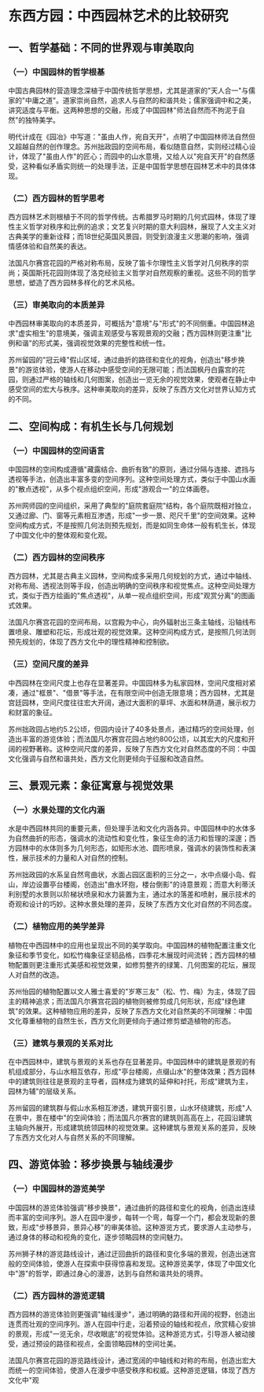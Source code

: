 # 东西方园：中西园林艺术的比较研究

## 一、哲学基础：不同的世界观与审美取向

### （一）中国园林的哲学根基

中国古典园林的营造理念深植于中国传统哲学思想，尤其是道家的"天人合一"与儒家的"中庸之道"。道家崇尚自然，追求人与自然的和谐共处；儒家强调中和之美，讲究适度与平衡。这两种思想的交融，形成了中国园林"师法自然而不拘泥于自然"的独特美学。

明代计成在《园冶》中写道："虽由人作，宛自天开"，点明了中国园林师法自然但又超越自然的创作理念。苏州拙政园的空间布局，看似随意自然，实则经过精心设计，体现了"虽由人作"的匠心；而园中的山水意境，又给人以"宛自天开"的自然感受，这种看似矛盾实则统一的处理手法，正是中国哲学思想在园林艺术中的具体体现。

### （二）西方园林的哲学思考

西方园林艺术则根植于不同的哲学传统。古希腊罗马时期的几何式园林，体现了理性主义哲学对秩序和比例的追求；文艺复兴时期的意大利园林，展现了人文主义对古典美学的重新诠释；而18世纪英国风景园，则受到浪漫主义思潮的影响，强调情感体验和自然美的表达。

法国凡尔赛宫花园的严格对称布局，反映了笛卡尔理性主义哲学对几何秩序的崇尚；英国斯托花园则体现了洛克经验主义哲学对自然观察的重视。这些不同的哲学思想，塑造了西方园林多样化的艺术风格。

### （三）审美取向的本质差异

中西园林审美取向的本质差异，可概括为"意境"与"形式"的不同侧重。中国园林追求"虚实相生"的意境美，强调主观感受与客观景观的交融；西方园林则更注重"比例和谐"的形式美，强调视觉效果的完整性和统一性。

苏州留园的"冠云峰"假山区域，通过曲折的路径和变化的视角，创造出"移步换景"的游览体验，使游人在移动中感受空间的无限可能；而法国枫丹白露宫的花园，则通过严格的轴线和几何图案，创造出一览无余的视觉效果，使观者在静止中感受空间的宏大与秩序。这种审美取向的差异，反映了东西方文化对世界认知方式的不同。

## 二、空间构成：有机生长与几何规划

### （一）中国园林的空间语言

中国园林的空间构成遵循"藏露结合、曲折有致"的原则，通过分隔与连接、遮挡与透视等手法，创造出丰富多变的空间序列。这种空间处理方式，类似于中国山水画的"散点透视"，从多个视点组织空间，形成"游观合一"的立体画卷。

苏州网师园的空间组织，采用了典型的"庭院套庭院"结构，各个庭院既相对独立，又通过廊、门、窗等元素相互渗透，形成"一步一景、咫尺千里"的空间效果。这种空间构成方式，不是按照几何法则预先规划，而是如同生命体一般有机生长，体现了中国文化中的整体观和变化观。

### （二）西方园林的空间秩序

西方园林，尤其是古典主义园林，空间构成多采用几何规划的方式，通过中轴线、对称布局、透视法则等手段，创造出明确的空间秩序和视觉焦点。这种空间处理方式，类似于西方绘画的"焦点透视"，从单一视点组织空间，形成"观赏分离"的图画式效果。

法国凡尔赛宫花园的空间布局，以宫殿为中心，向外辐射出三条主轴线，沿轴线布置喷泉、雕塑和花坛，形成壮观的视觉效果。这种空间构成方式，是按照几何法则预先规划的，体现了西方文化中的理性精神和控制欲。

### （三）空间尺度的差异

中西园林在空间尺度上也存在显著差异。中国园林多为私家园林，空间尺度相对紧凑，通过"框景"、"借景"等手法，在有限空间中创造无限意境；西方园林，尤其是宫廷园林，空间尺度往往宏大开阔，通过大面积的草坪、水面和林荫道，展示权力和财富的象征。

苏州拙政园占地约5.2公顷，但园内设计了40多处景点，通过精巧的空间处理，创造出丰富的游览体验；而法国凡尔赛宫花园占地约800公顷，以其宏大的尺度和开阔的视野著称。这种空间尺度的差异，反映了东西方文化对自然态度的不同：中国文化强调与自然和谐共处，西方文化则更倾向于征服和改造自然。

## 三、景观元素：象征寓意与视觉效果

### （一）水景处理的文化内涵

水是中西园林共同的重要元素，但处理手法和文化内涵各异。中国园林中的水体多为自然曲折的形态，强调水的流动性和变化性，象征生命的活力和哲理的深邃；西方园林中的水体则多为几何形态，如矩形水池、圆形喷泉，强调水的装饰性和表演性，展示技术的力量和人对自然的控制。

苏州拙政园的水系呈自然弯曲状，水面占园区面积的三分之一，水中点缀小岛、假山，岸边设置亭台楼阁，创造出"曲水环抱，楼台倒影"的诗意景观；而意大利蒂沃利别墅的水景则以阶梯状喷泉和水力装置为主，通过水的落差和喷射，展示技术的奇观和设计的巧妙。这种水景处理的差异，反映了东西方文化对自然的不同态度。

### （二）植物应用的美学差异

植物在中西园林中的应用也呈现出不同的美学取向。中国园林的植物配置注重文化象征和季节变化，如松竹梅象征坚韧品格，四季花木展现时间流转；西方园林的植物配置则更注重形式美感和视觉效果，如修剪整齐的绿篱、几何图案的花坛，展现人对自然的改造。

苏州怡园的植物配置以文人雅士喜爱的"岁寒三友"（松、竹、梅）为主，体现了园主的精神追求；而法国凡尔赛宫花园的植物则被修剪成几何形状，形成"绿色建筑"的效果。这种植物应用的差异，反映了东西方文化对自然美的不同理解：中国文化尊重植物的自然生长，西方文化则更倾向于通过修剪塑造植物的形态。

### （三）建筑与景观的关系对比

在中西园林中，建筑与景观的关系也存在显著差异。中国园林中的建筑是景观的有机组成部分，与山水相互依存，形成"亭台楼阁，点缀山水"的整体效果；西方园林中的建筑则往往是景观的主导者，园林成为建筑的延伸和衬托，形成"建筑为主，园林为辅"的层级关系。

苏州留园的建筑群与假山水系相互渗透，建筑开窗引景，山水环绕建筑，形成"人在景中，景在楼中"的空间体验；而法国凡尔赛宫的建筑则高高在上，花园沿建筑主轴向外展开，形成建筑统领园林的视觉效果。这种建筑与景观关系的差异，反映了东西方文化对人与自然关系的不同理解。

## 四、游览体验：移步换景与轴线漫步

### （一）中国园林的游览美学

中国园林的游览体验强调"移步换景"，通过曲折的路径和变化的视角，创造出连续而丰富的空间序列。游人在园中漫步，每转一个弯，每穿一个门，都会发现新的景致，形成"步移景异，景异心移"的审美体验。这种游览方式，要求游人主动参与，通过身体的移动和视角的变化，逐步领略园林的空间魅力。

苏州狮子林的游览路线设计，通过迂回曲折的路径和变化多端的景观，创造出迷宫般的空间体验，使游人在探索中获得惊喜和发现。这种游览美学，体现了中国文化中"游"的哲学，即通过身心的漫游，达到与自然和谐共处的境界。

### （二）西方园林的游览逻辑

西方园林的游览体验则更强调"轴线漫步"，通过明确的路径和开阔的视野，创造出连贯而壮观的空间序列。游人在园中行走，沿着预设的轴线和视点，欣赏精心安排的景观，形成"一览无余，尽收眼底"的视觉体验。这种游览方式，引导游人被动接受，通过预设的路径和视点，全面领略园林的空间壮美。

法国凡尔赛宫花园的游览路线设计，通过宽阔的中轴线和对称的布局，创造出宏大而统一的空间体验，使游人在漫步中感受秩序和权威。这种游览逻辑，体现了西方文化中"观
